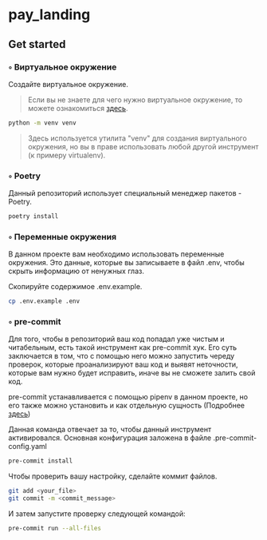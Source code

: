 # pay_landing


## Get started


### ◦ Виртуальное окружение

Создайте виртуальное окружение. 

> Если вы не знаете для чего нужно виртуальное окружение, то можете ознакомиться [здесь](https://docs.python.org/3/tutorial/venv.html).

```bash
python -m venv venv
```

> Здесь используется утилита "venv" для создания виртуального окружения, но вы в праве использовать любой другой инструмент (к примеру virtualenv).

### ◦ Poetry

Данный репозиторий использует специальный менеджер пакетов - Poetry.


```bash
poetry install
```

### ◦ Переменные окружения

В данном проекте вам необходимо использовать переменные окружения. Это данные, которые вы записываете в файл .env, чтобы скрыть информацию от ненужных глаз. 

Скопируйте содержимое .env.example.

```bash
cp .env.example .env
```
### ◦ pre-commit

Для того, чтобы в репозиторий ваш код попадал уже чистым и читабельным, есть такой инструмент как pre-commit хук. Его суть заключается в том, что с помощью него можно запустить череду проверок, которые проанализируют ваш код и выявят неточности, которые вам нужно будет исправить, иначе вы не сможете залить свой код.

pre-commit устанавливается с помощью pipenv в данном проекте, но его также можно установить и как отдельную сущность (Подробнее [здесь](https://pre-commit.com/))


Данная команда отвечает за то, чтобы данный инструмент активировался. Основная конфигурация заложена в файле .pre-commit-config.yaml

```bash
pre-commit install
```

Чтобы проверить вашу настройку, сделайте коммит файлов.

```bash
git add <your_file>
git commit -m <commit_message>
```

И затем запустите проверку следующей командой:
```bash
pre-commit run --all-files
```
